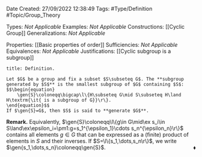 <div class="topSpace"></div>

Date Created: 27/09/2022 12:38:49
Tags: #Type/Definition #Topic/Group_Theory

Types: <i>Not Applicable</i>
Examples: <i>Not Applicable</i>
Constructions: [[Cyclic Group]]
Generalizations: <i>Not Applicable</i>

Properties: [[Basic properties of order]]
Sufficiencies: <i>Not Applicable</i>
Equivalences: <i>Not Applicable</i>
Justifications: [[Cyclic subgroup is a subgroup]]

``` ad-Definition
title: Definition.

Let $G$ be a group and fix a subset $S\subseteq G$. The **subgroup generated by $S$** is the smallest subgroup of $G$ containing $S$:
$$\begin{equation}
    \gen{S}\coloneqq\bigcap\l\{H\subseteq G\mid S\subseteq H\land H\textrm{\it{ is a subgroup of G}}\r\}.
\end{equation}$$
If $\gen{S}=G$, then $S$ is said to **generate $G$**.

```

<b>Remark.</b> Equivalently, $\gen{S}\coloneqq\l\{g\in G\mid\ex s_i\in S\land\ex\epsilon_i=\pm1:g=s_1^{\epsilon_1}\cdots s_n^{\epsilon_n}\r\}$ contains all elements $g\in G$ that can be expressed as a (finite) product of elements in $S$ and their inverses. If $S=\l\{s_1,\dots,s_n\r\}$, we write $\gen{s_1,\dots,s_n}\coloneqq\gen{S}$.<span style="float:right;">$\blacklozenge$</span>

